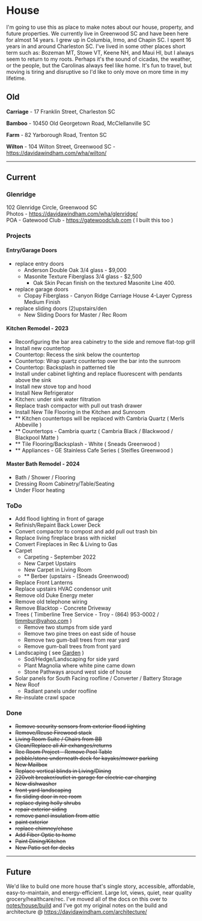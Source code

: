 # House

I'm going to use this as place to make notes about our house, property, and future properties. We currently live in Greenwood SC and have been here for almost 14 years. I grew up in Columbia, Irmo, and Chapin SC. I spent 16 years in and around Charleston SC. I've lived in some other places short term such as: Bozeman MT, Stowe VT, Keene NH, and Maui HI, but I always seem to return to my roots. Perhaps it's the sound of cicadas, the weather, or the people, but the Carolinas always feel like home. It's fun to travel, but moving is tiring and disruptive so I'd like to only move on more time in my lifetime.

## Old

**Carriage** - 17 Franklin Street, Charleston SC

**Bamboo** - 10450 Old Georgetown Road, McClellanville SC

**Farm** - 82 Yarborough Road, Trenton SC

**Wilton** - 104 Wilton Street, Greenwood SC - <https://davidawindham.com/wha/wilton/>



---

## Current

### Glenridge 

102 Glenridge Circle, Greenwood SC  
Photos -  <https://davidawindham.com/wha/glenridge/>  
POA - Gatewood Club - <https://gatewoodclub.com> ( I built this too )

### Projects

#### Entry/Garage Doors 

- replace entry doors
  - Anderson Double Oak 3/4 glass - $9,000
  - Masonite Texture Fiberglass 3/4 glass - $2,500
    - Oak Skin Pecan finish on the textured Masonite Line 400.
- replace garage doors
  - Clopay Fiberglass - Canyon Ridge Carriage House 4-Layer Cypress Medium Finish
- replace sliding doors (2)upstairs/den
  - New Sliding Doors for Master / Rec Room

#### Kitchen Remodel - 2023

- Reconfiguring the bar area cabinetry to the side and remove flat-top grill
- Install new countertop
- Countertop: Recess the sink below the countertop
- Countertop: Wrap quartz countertop over the bar into the sunroom
- Countertop: Backsplash in patterned tile
- Install under cabinet lighting and replace fluorescent with pendants above the sink
- Install new stove top and hood
- Install New Refrigerator
- Kitchen: under sink water filtration
- Replace trash compactor with pull out trash drawer
- Install New Tile Flooring in the Kitchen and Sunroom
- ** Kitchen countertops will be replaced with Cambria Quartz ( Merls Abbeville )
- ** Countertops - Cambria quartz ( Cambria Black / Blackwood / Blackpool Matte )
- ** Tile Flooring/Backsplash - White ( Sneads Greenwood )
- ** Appliances - GE Stainless Cafe Series ( Steifles Greenwood )

#### Master Bath Remodel - 2024

- Bath / Shower / Flooring
- Dressing Room Cabinetry/Table/Seating
- Under Floor heating

### ToDo

- Add flood lighting in front of garage
- Refinish/Repaint Back Lower Deck
- Convert compactor to compost and add pull out trash bin
- Replace living fireplace brass with nickel
- Convert Fireplaces in Rec & Living to Gas
- Carpet 
  - Carpeting - September 2022
  - New Carpet Upstairs
  - New Carpet in Living Room
  - ** Berber (upstairs - (Sneads Greenwood)
- Replace Front Lanterns
- Replace upstairs HVAC condensor unit
- Remove old Duke Energy meter
- Remove old telephone wiring
- Remove Blacktop - Concrete Driveway
- Trees ( Timberline Tree Service - Troy - (864) 953-0002 / timmbur@yahoo.com )
  - Remove two stumps from side yard
  - Remove two pine trees on east side of house
  - Remove two gum-ball trees from rear yard
  - Remove gum-ball trees from front yard
- Landscaping ( see [Garden](/notes/garden) )
  - Sod/Hedge/Landscaping for side yard
  - Plant Magnolia where white pine came down
  - Stone Pathways around west side of house
- Solar panels for South Facing roofline / Converter / Battery Storage
- New Roof
  - Radiant panels under roofline
- Re-insulate crawl space 

### Done

- ~~Remove security sensors from exterior flood lighting~~
- ~~Remove/Reuse Firewood stack~~
- ~~Living Room Suite / Chairs from BB~~
- ~~Clean/Replace all Air exhanges/returns~~
- ~~Rec Room Project - Remove Pool Table~~
- ~~pebble/stone underneath deck for kayaks/mower parking~~
- ~~New Mailbox~~
- ~~Replace vertical blinds in Living/Dining~~
- ~~220volt breaker/outlet in garage for electric car charging~~
- ~~New dishwasher~~
- ~~front yard landscaping~~
- ~~fix sliding door in rec room~~
- ~~replace dying holly shrubs~~
- ~~repair exterior siding~~
- ~~remove panel insulation from attic~~
- ~~paint exterior~~
- ~~replace chimney/chase~~
- ~~Add Fiber Optic to home~~
- ~~Paint Dining/Kitchen~~
- ~~New Patio set for decks~~

---

## Future

We'd like to build one more house that's single story, accessible, affordable, easy-to-maintain, and energy-efficient. Large lot, views, quiet, near quality grocery/healthcare/rec.  I've moved all of the docs on this over to [notes/house/build](/notes/house/build) and I've got my original notes on the build and architecture @ <https://davidawindham.com/architecture/>  


